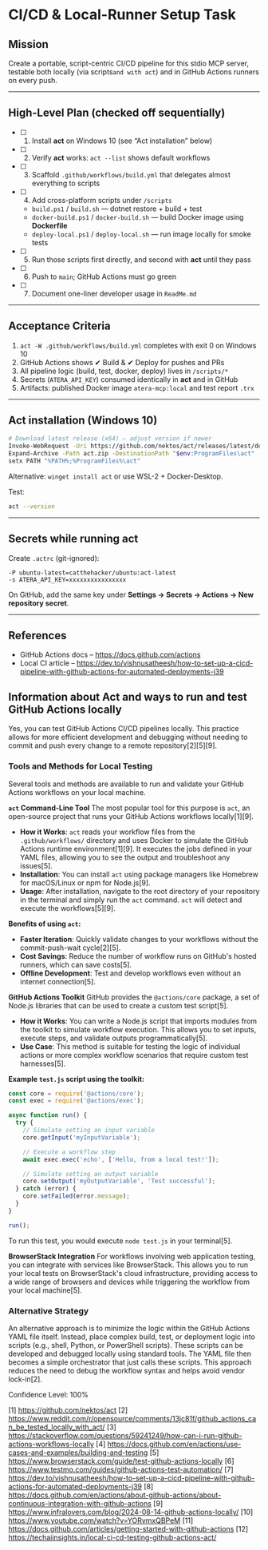 # CI/CD & Local-Runner Setup Task

## Mission
Create a portable, script-centric CI/CD pipeline for this stdio MCP server,
testable both locally (via scripts`and with act`) and in GitHub Actions runners on every push.

---

## High-Level Plan (checked off sequentially)

- [ ] 1. Install **act** on Windows 10 (see “Act installation” below)  
- [ ] 2. Verify **act** works: `act --list` shows default workflows  
- [ ] 3. Scaffold `.github/workflows/build.yml` that delegates almost everything to scripts  
- [ ] 4. Add cross-platform scripts under `/scripts`  
  - `build.ps1` / `build.sh` — dotnet restore + build + test  
  - `docker-build.ps1` / `docker-build.sh` — build Docker image using **Dockerfile**  
  - `deploy-local.ps1` / `deploy-local.sh` — run image locally for smoke tests  
- [ ] 5. Run those scripts first directly, and second with **act** until they pass  
- [ ] 6. Push to `main`; GitHub Actions must go green  
- [ ] 7. Document one-liner developer usage in `ReadMe.md`

---

## Acceptance Criteria

1. `act -W .github/workflows/build.yml` completes with exit 0 on Windows 10  
2. GitHub Actions shows ✔ Build & ✔ Deploy for pushes and PRs  
3. All pipeline logic (build, test, docker, deploy) lives in `/scripts/*`  
4. Secrets (`ATERA_API_KEY`) consumed identically in **act** and in GitHub  
5. Artifacts: published Docker image `atera-mcp:local` and test report `.trx`

---

## Act installation (Windows 10)

```bash
# Download latest release (x64) – adjust version if newer
Invoke-WebRequest -Uri https://github.com/nektos/act/releases/latest/download/act_Windows_x86_64.zip -OutFile act.zip
Expand-Archive -Path act.zip -DestinationPath "$env:ProgramFiles\act"
setx PATH "%PATH%;%ProgramFiles%\act"
```

Alternative: `winget install act` or use WSL-2 + Docker-Desktop.

Test:

```bash
act --version
```

---

## Secrets while running **act**

Create `.actrc` (git-ignored):

```
-P ubuntu-latest=catthehacker/ubuntu:act-latest
-s ATERA_API_KEY=xxxxxxxxxxxxxxxx
```

On GitHub, add the same key under **Settings → Secrets → Actions → New repository secret**.

---

## References

* GitHub Actions docs – https://docs.github.com/actions  
* Local CI article – https://dev.to/vishnusatheesh/how-to-set-up-a-cicd-pipeline-with-github-actions-for-automated-deployments-j39


## Information about Act and ways to run and test GitHub Actions locally
Yes, you can test GitHub Actions CI/CD pipelines locally. This practice allows for more efficient development and debugging without needing to commit and push every change to a remote repository[2][5][9].

### Tools and Methods for Local Testing

Several tools and methods are available to run and validate your GitHub Actions workflows on your local machine.

**`act` Command-Line Tool**
The most popular tool for this purpose is `act`, an open-source project that runs your GitHub Actions workflows locally[1][9].

*   **How it Works**: `act` reads your workflow files from the `.github/workflows/` directory and uses Docker to simulate the GitHub Actions runtime environment[1][9]. It executes the jobs defined in your YAML files, allowing you to see the output and troubleshoot any issues[5].
*   **Installation**: You can install `act` using package managers like Homebrew for macOS/Linux or npm for Node.js[9].
*   **Usage**: After installation, navigate to the root directory of your repository in the terminal and simply run the `act` command. `act` will detect and execute the workflows[5][9].

**Benefits of using `act`:**
*   **Faster Iteration**: Quickly validate changes to your workflows without the commit-push-wait cycle[2][5].
*   **Cost Savings**: Reduce the number of workflow runs on GitHub's hosted runners, which can save costs[5].
*   **Offline Development**: Test and develop workflows even without an internet connection[5].

**GitHub Actions Toolkit**
GitHub provides the `@actions/core` package, a set of Node.js libraries that can be used to create a custom test script[5].

*   **How it Works**: You can write a Node.js script that imports modules from the toolkit to simulate workflow execution. This allows you to set inputs, execute steps, and validate outputs programmatically[5].
*   **Use Case**: This method is suitable for testing the logic of individual actions or more complex workflow scenarios that require custom test harnesses[5].

**Example `test.js` script using the toolkit:**
```javascript
const core = require('@actions/core');
const exec = require('@actions/exec');

async function run() {
  try {
    // Simulate setting an input variable
    core.getInput('myInputVariable');

    // Execute a workflow step
    await exec.exec('echo', ['Hello, from a local test!']);

    // Simulate setting an output variable
    core.setOutput('myOutputVariable', 'Test successful');
  } catch (error) {
    core.setFailed(error.message);
  }
}

run();
```
To run this test, you would execute `node test.js` in your terminal[5].

**BrowserStack Integration**
For workflows involving web application testing, you can integrate with services like BrowserStack. This allows you to run your local tests on BrowserStack's cloud infrastructure, providing access to a wide range of browsers and devices while triggering the workflow from your local machine[5].

### Alternative Strategy

An alternative approach is to minimize the logic within the GitHub Actions YAML file itself. Instead, place complex build, test, or deployment logic into scripts (e.g., shell, Python, or PowerShell scripts). These scripts can be developed and debugged locally using standard tools. The YAML file then becomes a simple orchestrator that just calls these scripts. This approach reduces the need to debug the workflow syntax and helps avoid vendor lock-in[2].

Confidence Level: 100%

[1] https://github.com/nektos/act
[2] https://www.reddit.com/r/opensource/comments/13jc81f/github_actions_can_be_tested_locally_with_act/
[3] https://stackoverflow.com/questions/59241249/how-can-i-run-github-actions-workflows-locally
[4] https://docs.github.com/en/actions/use-cases-and-examples/building-and-testing
[5] https://www.browserstack.com/guide/test-github-actions-locally
[6] https://www.testmo.com/guides/github-actions-test-automation/
[7] https://dev.to/vishnusatheesh/how-to-set-up-a-cicd-pipeline-with-github-actions-for-automated-deployments-j39
[8] https://docs.github.com/en/actions/about-github-actions/about-continuous-integration-with-github-actions
[9] https://www.infralovers.com/blog/2024-08-14-github-actions-locally/
[10] https://www.youtube.com/watch?v=YORvmxQBPeM
[11] https://docs.github.com/articles/getting-started-with-github-actions
[12] https://techaiinsights.in/local-ci-cd-testing-github-actions-act/